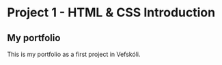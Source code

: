 # Project 1 - HTML & CSS Introduction

## My portfolio

This is my portfolio as a first project in Vefskóli.
